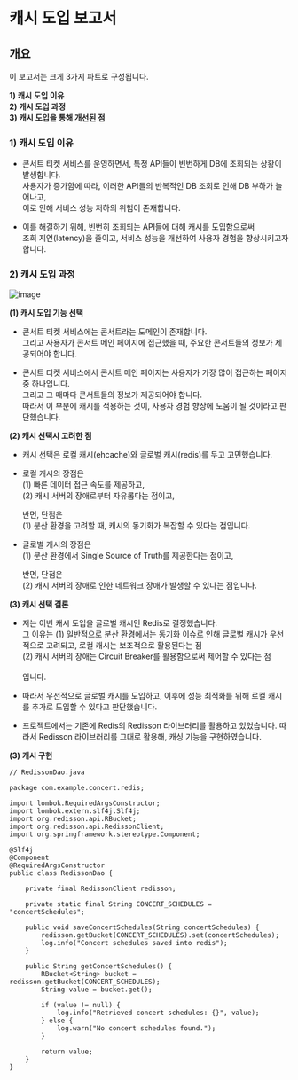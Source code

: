 
# 캐시 도입 보고서 

## 개요

이 보고서는 크게 3가지 파트로 구성됩니다.
  
**1) 캐시 도입 이유** <br>
**2) 캐시 도입 과정** <br>
**3) 캐시 도입을 통해 개선된 점** <br> 


### 1) 캐시 도입 이유

- 콘서트 티켓 서비스를 운영하면서, 특정 API들이 빈번하게 DB에 조회되는 상황이 발생합니다. <br> 
  사용자가 증가함에 따라, 이러한 API들의 반복적인 DB 조회로 인해 DB 부하가 늘어나고, <br>
  이로 인해 서비스 성능 저하의 위험이 존재합니다. <br> 

- 이를 해결하기 위해, 빈번히 조회되는 API들에 대해 캐시를 도입함으로써 <br> 
  조회 지연(latency)을 줄이고, 서비스 성능을 개선하여 사용자 경험을 향상시키고자 합니다. <br> 


### 2) 캐시 도입 과정
![image](https://github.com/user-attachments/assets/33991bc0-e4e4-4bc3-a52f-38661aa6bc61)

**(1) 캐시 도입 기능 선택 <br>** 
- 콘서트 티켓 서비스에는 콘서트라는 도메인이 존재합니다. <br>
  그리고 사용자가 콘서트 메인 페이지에 접근했을 때, 주요한 콘서트들의 정보가 제공되어야 합니다. <br>

- 콘서트 티켓 서비스에서 콘서트 메인 페이지는 사용자가 가장 많이 접근하는 페이지 중 하나입니다. <br>
  그리고 그 때마다 콘서트들의 정보가 제공되어야 합니다. <br> 
  따라서 이 부분에 캐시를 적용하는 것이, 사용자 경험 향상에 도움이 될 것이라고 판단했습니다. <br> 
   

**(2) 캐시 선택시 고려한 점**
- 캐시 선택은 로컬 캐시(ehcache)와 글로벌 캐시(redis)를 두고 고민했습니다. <br>

- 로컬 캐시의 장점은<br>
  (1) 빠른 데이터 접근 속도를 제공하고, <br>
  (2) 캐시 서버의 장애로부터 자유롭다는 점이고, <br>
  
  반면, 단점은 <br>
  (1) 분산 환경을 고려할 때, 캐시의 동기화가 복잡할 수 있다는 점입니다. <br>

- 글로벌 캐시의 장점은 <br>
  (1) 분산 환경에서 Single Source of Truth를 제공한다는 점이고, <br>

  반면, 단점은 <br>
  (2) 캐시 서버의 장애로 인한 네트워크 장애가 발생할 수 있다는 점입니다. <br>  

**(3) 캐시 선택 결론**
- 저는 이번 캐시 도입을 글로벌 캐시인 Redis로 결정했습니다. <br> 
  그 이유는
  (1) 일반적으로 분산 환경에서는 동기화 이슈로 인해 글로벌 캐시가 우선적으로 고려되고, 로컬 캐시는 보조적으로 활용된다는 점 <br> 
  (2) 캐시 서버의 장애는 Circuit Breaker를 활용함으로써 제어할 수 있다는 점 <br>  
  입니다. <br>

- 따라서 우선적으로 글로벌 캐시를 도입하고, 이후에 성능 최적화를 위해 로컬 캐시를 추가로 도입할 수 있다고 판단했습니다. <br>  

- 프로젝트에서는 기존에 Redis의 Redisson 라이브러리를 활용하고 있었습니다.
  따라서 Redisson 라이브러리를 그대로 활용해, 캐싱 기능을 구현하였습니다.  


**(3) 캐시 구현**

```
// RedissonDao.java

package com.example.concert.redis;

import lombok.RequiredArgsConstructor;
import lombok.extern.slf4j.Slf4j;
import org.redisson.api.RBucket;
import org.redisson.api.RedissonClient;
import org.springframework.stereotype.Component;

@Slf4j
@Component
@RequiredArgsConstructor
public class RedissonDao {

    private final RedissonClient redisson;

    private static final String CONCERT_SCHEDULES = "concertSchedules";

    public void saveConcertSchedules(String concertSchedules) {
        redisson.getBucket(CONCERT_SCHEDULES).set(concertSchedules);
        log.info("Concert schedules saved into redis");
    }

    public String getConcertSchedules() {
        RBucket<String> bucket = redisson.getBucket(CONCERT_SCHEDULES);
        String value = bucket.get();

        if (value != null) {
            log.info("Retrieved concert schedules: {}", value);
        } else {
            log.warn("No concert schedules found.");
        }

        return value;
    }
}

```





